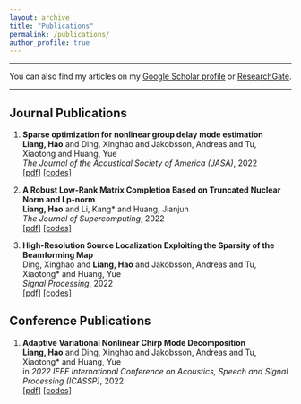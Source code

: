 ```yaml
---
layout: archive
title: "Publications"
permalink: /publications/
author_profile: true
---
```


***

You can also find my articles on my [Google Scholar profile](https://scholar.google.com/citations?user=PtWSpXIAAAAJ&hl=zh-CN) or [ResearchGate](https://www.researchgate.net/profile/Hao-Liang-61).


***

## Journal Publications

<ol>

<li><p> <b>Sparse optimization for nonlinear group delay mode estimation</b><br>
<b>Liang, Hao</b> and Ding, Xinghao and Jakobsson, Andreas and Tu, Xiaotong and Huang, Yue<br>
<i>The Journal of the Acoustical Society of America (JASA)</i>, 2022 <br>
<a href="https://doi.org/10.1121/10.0014696" class="textlink" target="_blank">[pdf]</a>
<a href="https://github.com/HauLiang/NGDME" class="textlink" target="_blank">[codes]</a>
</p>
</li>

<li><p> <b>A Robust Low-Rank Matrix Completion Based on Truncated Nuclear Norm and Lp-norm</b><br>
<b>Liang, Hao</b> and Li, Kang* and Huang, Jianjun<br>
<i>The Journal of Supercomputing</i>, 2022 <br>
<a href="https://doi.org/10.1007/s11227-022-04385-8" class="textlink" target="_blank">[pdf]</a>
<a href="https://github.com/HauLiang/Lp-TNN" class="textlink" target="_blank">[codes]</a>
</p>
</li>

<li><p> <b>High-Resolution Source Localization Exploiting the Sparsity of the Beamforming Map</b><br>
Ding, Xinghao and <b>Liang, Hao</b> and Jakobsson, Andreas and Tu, Xiaotong* and Huang, Yue<br>
<i>Signal Processing</i>, 2022 <br>
<a href="https://www.sciencedirect.com/science/article/pii/S016516842100414X" class="textlink" target="_blank">[pdf]</a>
<a href="https://github.com/HauLiang/FFT-DFISTA-and-FFT-DADMM" class="textlink" target="_blank">[codes]</a>
</p>
</li>

</ol>

## Conference Publications

<ol>

<li><p> <b>Adaptive Variational Nonlinear Chirp Mode Decomposition</b><br>
<b>Liang, Hao</b> and Ding, Xinghao and Jakobsson, Andreas and Tu, Xiaotong* and Huang, Yue<br>
in <i>2022 IEEE International Conference on Acoustics, Speech and Signal Processing (ICASSP)</i>, 2022 <br>
<a href="https://ieeexplore.ieee.org/abstract/document/9746147" class="textlink" target="_blank">[pdf]</a>
<a href="https://github.com/HauLiang/AVNCMD" class="textlink" target="_blank">[codes]</a>
</p>
</li>

</ol>